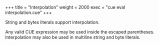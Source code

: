 +++
title = "Interpolation"
weight = 2000
exec = "cue eval interpolation.cue"
+++

String and bytes literals support interpolation.

Any valid CUE expression may be used inside the escaped parentheses.
Interpolation may also be used in multiline string and byte literals.

